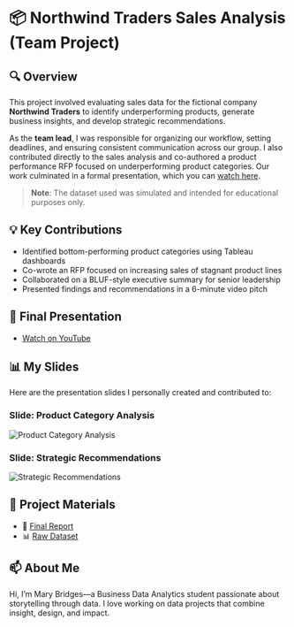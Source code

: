 # 📦 Northwind Traders Sales Analysis (Team Project)

## 🔍 Overview
This project involved evaluating sales data for the fictional company **Northwind Traders** to identify underperforming products, generate business insights, and develop strategic recommendations.

As the **team lead**, I was responsible for organizing our workflow, setting deadlines, and ensuring consistent communication across our group. I also contributed directly to the sales analysis and co-authored a product performance RFP focused on underperforming product categories. Our work culminated in a formal presentation, which you can [watch here](https://www.youtube.com/watch?v=Lgqg3GZ4gBc).

> **Note**: The dataset used was simulated and intended for educational purposes only.

## 💡 Key Contributions
- Identified bottom-performing product categories using Tableau dashboards
- Co-wrote an RFP focused on increasing sales of stagnant product lines
- Collaborated on a BLUF-style executive summary for senior leadership
- Presented findings and recommendations in a 6-minute video pitch

## 🎥 Final Presentation
- [Watch on YouTube](https://www.youtube.com/watch?v=Lgqg3GZ4gBc)
  
## 📊 My Slides

Here are the presentation slides I personally created and contributed to:

### Slide: Product Category Analysis
![Product Category Analysis](slide1-product-analysis.png)

### Slide: Strategic Recommendations
![Strategic Recommendations](slide2-recommendations.png)


## 📎 Project Materials
- 📄 [Final Report](FinalAnalysis.pdf)
- 📊 [Raw Dataset](RawNorthwindTradersData.xlsx)


## 📫 About Me
Hi, I’m Mary Bridges—a Business Data Analytics student passionate about storytelling through data. I love working on data projects that combine insight, design, and impact.

